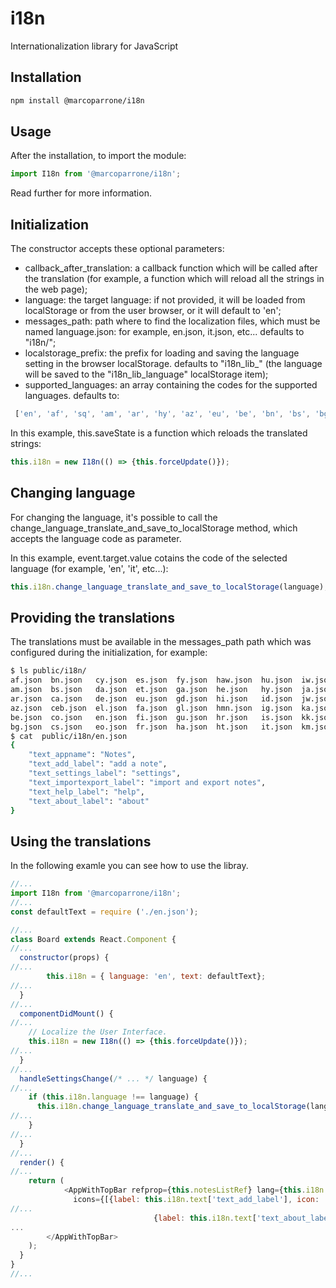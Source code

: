 # i18n
Internationalization library for JavaScript

## Installation

```sh
npm install @marcoparrone/i18n
```

## Usage

After the installation, to import the module:

```js
import I18n from '@marcoparrone/i18n';
```

Read further for more information.

## Initialization

The constructor accepts these optional parameters:

 * callback_after_translation: a callback function which will be called after the translation (for example, a function which will reload all the strings in the web page);
 * language: the target language: if not provided, it will be loaded from localStorage or from the user browser, or it will default to 'en';
 * messages_path: path where to find the localization files, which must be named language.json: for example, en.json, it.json, etc... defaults to "i18n/";
 * localstorage_prefix: the prefix for loading and saving the language setting in the browser localStorage. defaults to "i18n_lib_" (the language will be saved to the "i18n_lib_language" localStorage item);
 * supported_languages: an array containing the codes for the supported languages. defaults to:
```js
 ['en', 'af', 'sq', 'am', 'ar', 'hy', 'az', 'eu', 'be', 'bn', 'bs', 'bg', 'ca', 'ceb', 'ny', 'zh-CN', 'zh-TW', 'co', 'hr', 'cs', 'da', 'nl', 'eo', 'et', 'tl', 'fi', 'fr', 'fy', 'gl', 'ka', 'de', 'el', 'gu', 'ht', 'ha', 'haw', 'iw', 'hi', 'hmn', 'hu', 'is', 'ig', 'id', 'ga', 'it', 'ja', 'jw', 'kn', 'kk', 'km', 'rw', 'ko', 'ku', 'ky', 'lo', 'la', 'lv', 'lt', 'lb', 'mk', 'mg', 'ms', 'ml', 'mt', 'mi', 'mr', 'mn', 'my', 'ne', 'no', 'or', 'ps', 'fa', 'pl', 'pt', 'pa', 'ro', 'ru', 'sm', 'gd', 'sr', 'st', 'sn', 'sd', 'si', 'sk', 'sl', 'so', 'es', 'su', 'sw', 'sv', 'tg', 'ta', 'tt', 'te', 'th', 'tr', 'tk', 'uk', 'ur', 'ug', 'uz', 'vi', 'cy', 'xh', 'yi', 'yo', 'zu', 'he', 'zh']
```

In this example, this.saveState is a function which reloads the translated strings:

```js
this.i18n = new I18n(() => {this.forceUpdate()});
```

## Changing language

For changing the language, it's possible to call the change_language_translate_and_save_to_localStorage method, which accepts the language code as parameter.

In this example, event.target.value cotains the code of the selected language (for example, 'en', 'it', etc...):

```js
this.i18n.change_language_translate_and_save_to_localStorage(language);
```

## Providing the translations

The translations must be available in the messages_path path which was configured during the initialization, for example:

```sh
$ ls public/i18n/
af.json  bn.json   cy.json  es.json  fy.json  haw.json  hu.json  iw.json  kn.json  lo.json  ml.json  ne.json  pl.json  sd.json  so.json  sw.json  tl.json  uz.json     zh-TW.json
am.json  bs.json   da.json  et.json  ga.json  he.json   hy.json  ja.json  ko.json  lt.json  mn.json  nl.json  ps.json  si.json  sq.json  ta.json  tr.json  vi.json     zh.json
ar.json  ca.json   de.json  eu.json  gd.json  hi.json   id.json  jw.json  ku.json  lv.json  mr.json  no.json  pt.json  sk.json  sr.json  te.json  tt.json  xh.json     zu.json
az.json  ceb.json  el.json  fa.json  gl.json  hmn.json  ig.json  ka.json  ky.json  mg.json  ms.json  ny.json  ro.json  sl.json  st.json  tg.json  ug.json  yi.json
be.json  co.json   en.json  fi.json  gu.json  hr.json   is.json  kk.json  la.json  mi.json  mt.json  or.json  ru.json  sm.json  su.json  th.json  uk.json  yo.json
bg.json  cs.json   eo.json  fr.json  ha.json  ht.json   it.json  km.json  lb.json  mk.json  my.json  pa.json  rw.json  sn.json  sv.json  tk.json  ur.json  zh-CN.json
$ cat  public/i18n/en.json
{
    "text_appname": "Notes",
    "text_add_label": "add a note",
    "text_settings_label": "settings",
    "text_importexport_label": "import and export notes",
    "text_help_label": "help",
    "text_about_label": "about"
}
```

## Using the translations

In the following examle you can see how to use the libray.

```js
//...
import I18n from '@marcoparrone/i18n';
//...
const defaultText = require ('./en.json');

//...
class Board extends React.Component {
//...
  constructor(props) {
//...
        this.i18n = { language: 'en', text: defaultText};
//...
  }
//...
  componentDidMount() {
//...
    // Localize the User Interface.
    this.i18n = new I18n(() => {this.forceUpdate()});
//...
  }
//...
  handleSettingsChange(/* ... */ language) {
//...
    if (this.i18n.language !== language) {
      this.i18n.change_language_translate_and_save_to_localStorage(language);
//...
    }
//...
  }
//...
  render() {
//...
    return (
			<AppWithTopBar refprop={this.notesListRef} lang={this.i18n.language} appname={this.i18n.text['text_appname']}
			  icons={[{label: this.i18n.text['text_add_label'], icon: 'add', callback: () => this.addNote()},
//...
								{label: this.i18n.text['text_about_label'], icon: 'info', callback: () =>  open_dialog(this.notesListRef, 'about')}]} >
...
        </AppWithTopBar>
    );
  }
}
//...
```
